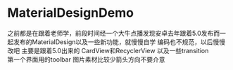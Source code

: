 # MaterialDesignDemo
之前都是在跟着老师学，前段时间经一个大牛点播发现安卓去年跟着5.0发布而一起发布的MaterialDesign以及一些新功能，就慢慢自学
编码也不规范，以后慢慢改吧
主要是跟着5.0出来的  CardView和RecyclerView  以及一些transition  
第一个界面用的toolbar  图片素材比较少箭头方向不要介意
